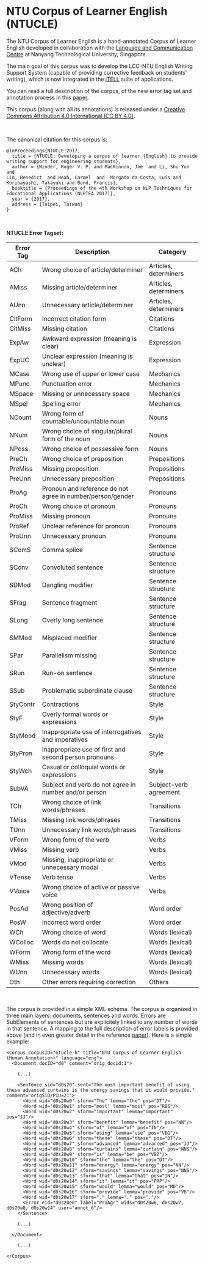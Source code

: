 # NTU Corpus of Learner English (NTUCLE)


The NTU Corpus of Learner English is a hand-annotated Corpus of Learner English developed in collaboration with the [Language and Communication Centre](https://www.ntu.edu.sg/lcc) at Nanyang Technological University, Singapore. 


The main goal of this corpus was to develop the LCC-NTU English Writing Support System (capable of providing corrective feedback on students' writing), which is now integrated in the [iTELL](https://github.com/lmorgadodacosta/iTELL) suite of applications.

You can read a full description of the corpus, of the new error tag set and annotation process in this 
 [paper](https://aclanthology.org/W17-5901/).


This corpus (along with all its annotations) is released under a [Creative Commons Attribution 4.0 International (CC BY 4.0)](https://creativecommons.org/licenses/by/4.0/).


<br> 

The canonical citation for this corpus is:

```
@InProceedings{NTUCLE:2017,
  title = {NTUCLE: Developing a corpus of learner {English} to provide writing support for engineering students},
  author = {Winder, Roger V. P. and MacKinnon, Joe  and Li, Shu Yun  and
Lin, Benedict  and Heah, Carmel  and  Morgado da Costa, Luís and Kuribayashi, Takayuki and Bond, Francis},
  booktitle = {Proceedings of the 4th Workshop on NLP Techniques for Educational Applications (NLPTEA 2017)},
  year = {2017},
  address = {Taipei, Taiwan}
}
```

<br> 

  

**NTUCLE Error Tagset:**

| Error Tag | Description                                                | Category               |
|-----------|------------------------------------------------------------|------------------------|
| ACh       | Wrong choice of article/determiner                         | Articles, determiners  |
| AMiss     | Missing article/determiner                                 | Articles, determiners  |
| AUnn      | Unnecessary article/determiner                             | Articles, determiners  |
| CitForm   | Incorrect citation form                                    | Citations              |
| CitMiss   | Missing citation                                           | Citations              |
| ExpAw     | Awkward expression (meaning is clear)                      | Expression             |
| ExpUC     | Unclear expression (meaning is unclear)                    | Expression             |
| MCase     | Wrong use of upper or lower case                           | Mechanics              |
| MPunc     | Punctuation error                                          | Mechanics              |
| MSpace    | Missing or unnecessary space                               | Mechanics              |
| MSpel     | Spelling error                                             | Mechanics              |
| NCount    | Wrong form of countable/uncountable noun                   | Nouns                  |
| NNum      | Wrong choice of singular/plural form of the noun           | Nouns                  |
| NPoss     | Wrong choice of possessive form                            | Nouns                  |
| PreCh     | Wrong choice of preposition                                | Prepositions           |
| PreMiss   | Missing preposition                                        | Prepositions           |
| PreUnn    | Unnecessary preposition                                    | Prepositions           |
| ProAg     | Pronoun and reference do not agree in number/person/gender | Pronouns               |
| ProCh     | Wrong choice of pronoun                                    | Pronouns               |
| ProMiss   | Missing pronoun                                            | Pronouns               |
| ProRef    | Unclear reference for pronoun                              | Pronouns               |
| ProUnn    | Unnecessary pronoun                                        | Pronouns               |
| SComS     | Comma splice                                               | Sentence structure     |
| SConv     | Convoluted sentence                                        | Sentence structure     |
| SDMod     | Dangling modifier                                          | Sentence structure     |
| SFrag     | Sentence fragment                                          | Sentence structure     |
| SLong     | Overly long sentence                                       | Sentence structure     |
| SMMod     | Misplaced modifier                                         | Sentence structure     |
| SPar      | Parallelism missing                                        | Sentence structure     |
| SRun      | Run-on sentence                                            | Sentence structure     |
| SSub      | Problematic subordinate clause                             | Sentence structure     |
| StyContr  | Contractions                                               | Style                  |
| StyF      | Overly formal words or expressions                         | Style                  |
| StyMood   | Inappropriate use of interrogatives and imperatives        | Style                  |
| StyPron   | Inappropriate use of first and second person pronouns      | Style                  |
| StyWch    | Casual or colloquial words or expressions                  | Style                  |
| SubVA     | Subject and verb do not agree in number and/or person      | Subject-verb agreement |
| TCh       | Wrong choice of link words/phrases                         | Transitions            |
| TMiss     | Missing link words/phrases                                 | Transitions            |
| TUnn      | Unnecessary link words/phrases                             | Transitions            |
| VForm     | Wrong form of the verb                                     | Verbs                  |
| VMiss     | Missing verb                                               | Verbs                  |
| VMod      | Missing, inappropriate or unnecessary modal                | Verbs                  |
| VTense    | Verb tense                                                 | Verbs                  |
| VVoice    | Wrong choice of active or passive voice                    | Verbs                  |
| PosAd     | Wrong position of adjective/adverb                         | Word order             |
| PosW      | Incorrect word order                                       | Word order             |
| WCh       | Wrong choice of word                                       | Words (lexical)        |
| WColloc   | Words do not collocate                                     | Words (lexical)        |
| WForm     | Wrong form of the word                                     | Words (lexical)        |
| WMiss     | Missing words                                              | Words (lexical)        |
| WUnn      | Unnecessary words                                          | Words (lexical)        |
| Oth       | Other errors requiring correction                          | Others                 |



<br>

The corpus is provided in a simple XML schema. The corpus is organized in three main layers: documents, sentences and words. Errors are SubElements of sentences but are explicitely linked to any number of words in that sentence. A mapping to the full description of error labels is provided above (and in even greater detail in the reference [paper](https://aclanthology.org/W17-5901/)). Here is a simple example:

```
<Corpus corpusID="ntucle-h" title="NTU Corpus of Learner English (Human Annotation)" language="eng"> 
  <Document docID="d0" comment="orig_docid:1">

    (...)

    <Sentence sid="d0s20" sent="The most important benefit of using these advanced curtains is the energy savings that it would provide." comment="origSID/PID=21">
      <Word wid="d0s20w0" sform="The" lemma="the" pos="DT"/>
      <Word wid="d0s20w1" sform="most" lemma="most" pos="RBS"/>
      <Word wid="d0s20w2" sform="important" lemma="important" pos="JJ"/>
      <Word wid="d0s20w3" sform="benefit" lemma="benefit" pos="NN"/>
      <Word wid="d0s20w4" sform="of" lemma="of" pos="IN"/>
      <Word wid="d0s20w5" sform="using" lemma="use" pos="VBG"/>
      <Word wid="d0s20w6" sform="these" lemma="these" pos="DT"/>
      <Word wid="d0s20w7" sform="advanced" lemma="advanced" pos="JJ"/>
      <Word wid="d0s20w8" sform="curtains" lemma="curtain" pos="NNS"/>
      <Word wid="d0s20w9" sform="is" lemma="be" pos="VBZ"/>
      <Word wid="d0s20w10" sform="the" lemma="the" pos="DT"/>
      <Word wid="d0s20w11" sform="energy" lemma="energy" pos="NN"/>
      <Word wid="d0s20w12" sform="savings" lemma="savings" pos="NNS"/>
      <Word wid="d0s20w13" sform="that" lemma="that" pos="IN"/>
      <Word wid="d0s20w14" sform="it" lemma="it" pos="PRP"/>
      <Word wid="d0s20w15" sform="would" lemma="would" pos="MD"/>
      <Word wid="d0s20w16" sform="provide" lemma="provide" pos="VB"/>
      <Word wid="d0s20w17" sform="." lemma="." pos="."/>
      <Error eid="d0s20e0" label="ProAgr" wids="d0s20w6, d0s20w7, d0s20w8, d0s20w14" user="annot_6"/>
    </Sentence>

    (...)

  </Document>

    (...)

</Corpus>
```